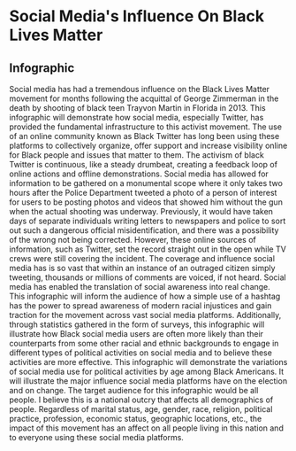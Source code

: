 # Social Media's Influence On Black Lives Matter

## Infographic

Social media has had a tremendous influence on the Black Lives Matter movement for months following the acquittal of George Zimmerman in the death by shooting of black teen Trayvon Martin in Florida in 2013. This infographic will demonstrate how social media, especially Twitter, has provided the fundamental infrastructure to this activist movement. The use of an online community known as Black Twitter has long been using these platforms to collectively organize, offer support and increase visibility online for Black people and issues that matter to them. The activism of black Twitter is continuous, like a steady drumbeat, creating a feedback loop of online actions and offline demonstrations. Social media has allowed for information to be gathered on a monumental scope where it only takes two hours after the Police Department tweeted a photo of a person of interest for users to be posting photos and videos that showed him without the gun when the actual shooting was underway. Previously, it would have taken days of separate individuals writing letters to newspapers and police to sort out such a dangerous official misidentification, and there was a possibility of the wrong not being corrected. However, these online sources of information, such as Twitter, set the record straight out in the open while TV crews were still covering the incident. The coverage and influence social media has is so vast that within an instance of an outraged citizen simply tweeting, thousands or millions of comments are voiced, if not heard. Social media has enabled the translation of social awareness into real change. This  infographic will inform the audience of how a simple use of a hashtag has the power to spread awareness of modern racial injustices and gain traction for the movement across vast social media platforms. Additionally, through statistics gathered in the form of surveys, this infographic will illustrate how Black social media users are often more likely than their counterparts from some other racial and ethnic backgrounds to engage in different types of political activities on social media and to believe these activities are more effective. This infographic will demonstrate the variations of social media use for political activities by age among Black Americans. It will illustrate the major influence social media platforms have on the election and on change. The target audience for this infographic would be all people. I believe this is a national outcry that affects all demographics of people. Regardless of marital status, age, gender, race, religion, political practice, profession, economic status, geographic locations, etc., the impact of this movement has an affect on all people living in this nation and to everyone using these social media platforms.
